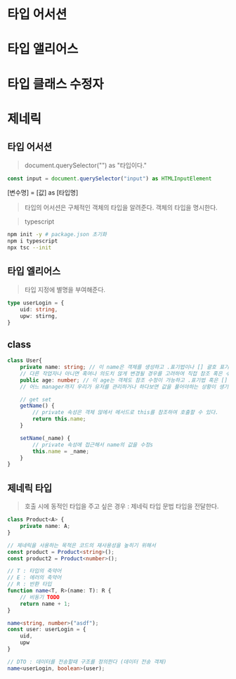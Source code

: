 # 타입 어서션
# 타입 앨리어스
# 타입 클래스 수정자
# 제네릭

## 타입 어서션
> document.querySelector("") as "타입이다."
```ts
const input = document.querySelector("input") as HTMLInputElement
```

[변수명] = [값] as [타입명]
> 타입의 어서션은 구체적인 객체의 타입을 알려준다. 객체의 타입을 명시한다.

> typescript
```sh
npm init -y # package.json 초기화
npm i typescript
npx tsc --init
```

## 타입 엘리어스
> 타입 지정에 별명을 부여해준다.

```ts
type userLogin = {
    uid: string,
    upw: stirng,
}
```

## class

```ts
class User{
    private name: string; // 이 name은 객체를 생성하고 .표기법이나 [] 괄호 표기법으로 접근이 불가능하다. 직접 참조할수 없게 만든다.
    // 다른 작업자나 아니면 혹여나 의도치 않게 변경될 경우를 고려하여 직접 참조 혹은 수정이 불가능하다. 객체 안에서 수정이 가능하다.
    public age: number; // 이 age는 객체도 참조 수정이 가능하고 .표기법 혹은 [] 대괄호 표기법으로 접근이 가능하다.
    // 어느 manager까지 우리가 유저를 관리하거나 하다보면 값을 풀어야하는 상황이 생기기도 한다. 객체지향적으로 프로그래밍하다가 어쩔수없을때

    // get set
    getName() {
        // private 속성은 객체 않에서 메서드로 this를 참조하여 호출할 수 있다.
        return this.name;
    }

    setName(_name) {
        // private 속성에 접근해서 name의 값을 수정s
        this.name = _name;
    }
}
```

## 제네릭 타입
> 호출 시에 동적인 타입을 주고 싶은 경우
> <T> : 제네릭 타입 문법
> 타입을 전달한다.
```ts
class Product<A> {
    private name: A;
}

// 제네릭을 사용하는 목적은 코드의 재사용성을 높히기 위해서
const product = Product<string>();
const product2 = Product<number>();

// T : 타입의 축약어
// E : 에러의 축약어
// R : 반환 타입
function name<T, R>(name: T): R {
    // 비동기 TODO
    return name + 1;
}

name<string, number>("asdf");
const user: userLogin = {
    uid,
    upw
}

// DTO : 데이터를 전송할때 구조를 정의한다 (데이터 전송 객체)
name<userLogin, boolean>(user);
```